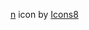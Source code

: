 <a target="_blank" href="https://icons8.com/icon/t2x6DtCn5Zzx/nginx">n</a> icon by <a target="_blank" href="https://icons8.com">Icons8</a>